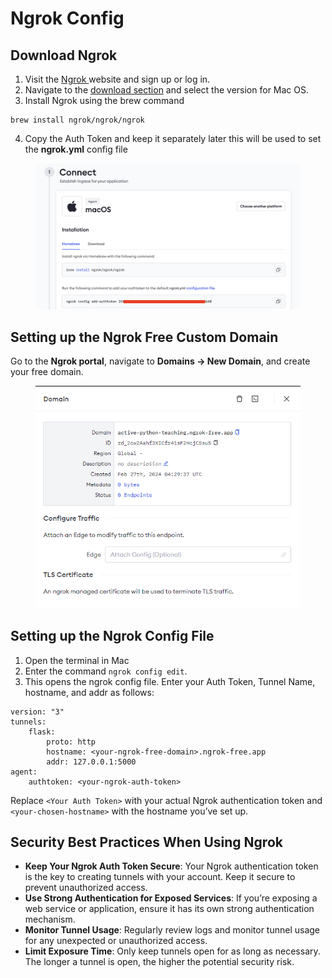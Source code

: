 # Ngrok Config

## Download Ngrok

1. Visit the [Ngrok ](https://ngrok.com/)website and sign up or log in.
2. Navigate to the [download section](https://dashboard.ngrok.com/get-started/setup/macos) and select the version for Mac OS.
3. Install Ngrok using the brew command&#x20;

```
brew install ngrok/ngrok/ngrok
```

4. Copy the Auth Token and keep it separately later this will be used to set the **ngrok.yml** config file

<figure><img src="../../.gitbook/assets/ngrok download macos.png" alt=""><figcaption></figcaption></figure>



## Setting up the Ngrok Free Custom Domain

Go to the **Ngrok portal**, navigate to **Domains -> New Domain**, and create your free domain.

<figure><img src="../../.gitbook/assets/Ngrok Free Custom Domain.webp" alt=""><figcaption></figcaption></figure>

## Setting up the Ngrok Config File



1. Open the terminal in Mac
2. Enter the command `ngrok config edit`.
3. This opens the ngrok config file. Enter your Auth Token, Tunnel Name, hostname, and addr as follows:

```markup
version: "3"
tunnels:
    flask:
        proto: http
        hostname: <your-ngrok-free-domain>.ngrok-free.app
        addr: 127.0.0.1:5000
agent:
    authtoken: <your-ngrok-auth-token>
```

Replace `<Your Auth Token>` with your actual Ngrok authentication token and `<your-chosen-hostname>` with the hostname you’ve set up.



## &#x20;Security Best Practices When Using Ngrok

* **Keep Your Ngrok Auth Token Secure**: Your Ngrok authentication token is the key to creating tunnels with your account. Keep it secure to prevent unauthorized access.
* **Use Strong Authentication for Exposed Services**: If you’re exposing a web service or application, ensure it has its own strong authentication mechanism.
* **Monitor Tunnel Usage**: Regularly review logs and monitor tunnel usage for any unexpected or unauthorized access.
* **Limit Exposure Time**: Only keep tunnels open for as long as necessary. The longer a tunnel is open, the higher the potential security risk.
